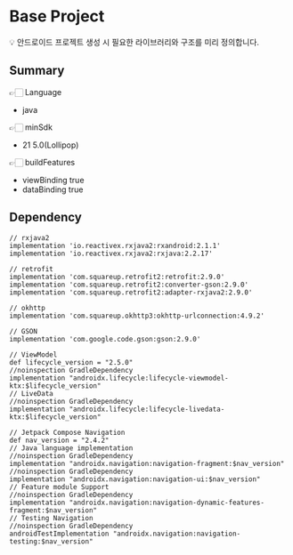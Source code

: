 # Base Project

<aside>
💡 안드로이드 프로젝트 생성 시 필요한 라이브러리와 구조를 미리 정의합니다.
</aside>

## Summary
👉🏻 Language
- java

👉🏻 minSdk
- 21 5.0(Lollipop)

👉🏻 buildFeatures
- viewBinding true
- dataBinding true

## Dependency

    // rxjava2
    implementation 'io.reactivex.rxjava2:rxandroid:2.1.1'
    implementation 'io.reactivex.rxjava2:rxjava:2.2.17'

    // retrofit
    implementation 'com.squareup.retrofit2:retrofit:2.9.0'
    implementation 'com.squareup.retrofit2:converter-gson:2.9.0'
    implementation 'com.squareup.retrofit2:adapter-rxjava2:2.9.0'

    // okhttp
    implementation 'com.squareup.okhttp3:okhttp-urlconnection:4.9.2'

    // GSON
    implementation 'com.google.code.gson:gson:2.9.0'

    // ViewModel
    def lifecycle_version = "2.5.0"
    //noinspection GradleDependency
    implementation "androidx.lifecycle:lifecycle-viewmodel-ktx:$lifecycle_version"
    // LiveData
    //noinspection GradleDependency
    implementation "androidx.lifecycle:lifecycle-livedata-ktx:$lifecycle_version"

    // Jetpack Compose Navigation
    def nav_version = "2.4.2"
    // Java language implementation
    //noinspection GradleDependency
    implementation "androidx.navigation:navigation-fragment:$nav_version"
    //noinspection GradleDependency
    implementation "androidx.navigation:navigation-ui:$nav_version"
    // Feature module Support
    //noinspection GradleDependency
    implementation "androidx.navigation:navigation-dynamic-features-fragment:$nav_version"
    // Testing Navigation
    //noinspection GradleDependency
    androidTestImplementation "androidx.navigation:navigation-testing:$nav_version"

